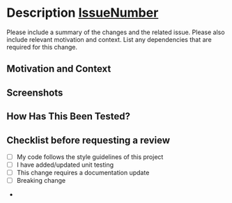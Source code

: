 # Description [IssueNumber]()

Please include a summary of the changes and the related issue. Please also include relevant motivation and context. List any dependencies that are required for this change.

## Motivation and Context

## Screenshots

## How Has This Been Tested?

## Checklist before requesting a review

- [ ] My code follows the style guidelines of this project
- [ ] I have added/updated unit testing
- [ ] This change requires a documentation update
- [ ] Breaking change
-